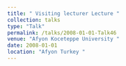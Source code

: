 ```yaml
---
title: " Visiting lecturer Lecture "
collection: talks
type: "Talk"
permalink: /talks/2008-01-01-Talk46
venue: "Afyon Koceteppe University "
date: 2008-01-01
location: "Afyon Turkey "
---
```

